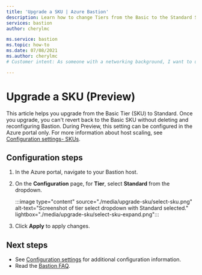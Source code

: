 ```yaml
---
title: 'Upgrade a SKU | Azure Bastion'
description: Learn how to change Tiers from the Basic to the Standard SKU.
services: bastion
author: cherylmc

ms.service: bastion
ms.topic: how-to
ms.date: 07/08/2021
ms.author: cherylmc
# Customer intent: As someone with a networking background, I want to upgrade to the Standard SKU.

---
```


# Upgrade a SKU (Preview)

This article helps you upgrade from the Basic Tier (SKU) to Standard. Once you upgrade, you can't revert back to the Basic SKU without deleting and reconfiguring Bastion. During Preview, this setting can be configured in the Azure portal only. For more information about host scaling, see [Configuration settings- SKUs](configuration-settings.md#skus). 

## Configuration steps

1. In the Azure portal, navigate to your Bastion host.
1. On the **Configuration** page, for **Tier**, select **Standard** from the dropdown.

   :::image type="content" source="./media/upgrade-sku/select-sku.png" alt-text="Screenshot of tier select dropdown with Standard selected." lightbox="./media/upgrade-sku/select-sku-expand.png":::

1. Click **Apply** to apply changes.

## Next steps

* See [Configuration settings](configuration-settings.md) for additional configuration information.
* Read the [Bastion FAQ](bastion-faq.md).
